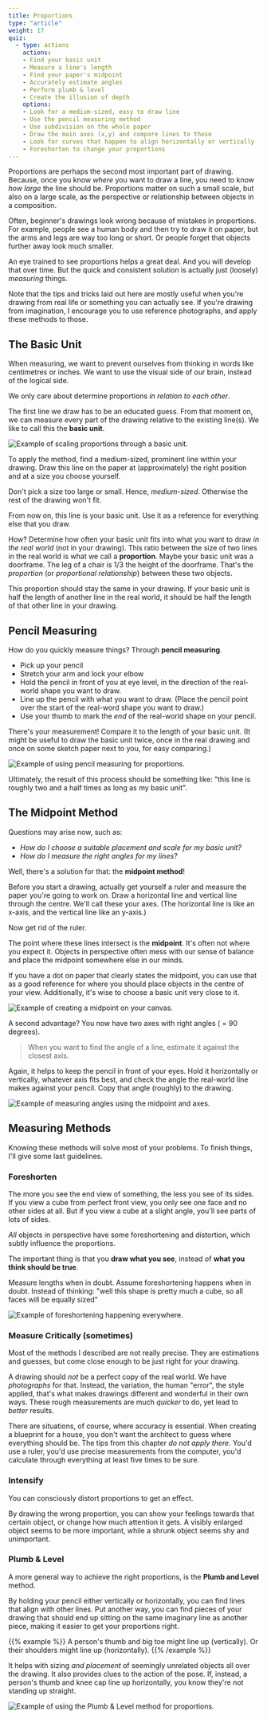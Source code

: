 ```yaml
---
title: Proportions
type: "article"
weight: 17
quiz:
  - type: actions
    actions:
    - Find your basic unit
    - Measure a line's length
    - Find your paper's midpoint
    - Accurately estimate angles
    - Perform plumb & level
    - Create the illusion of depth
    options:
    - Look for a medium-sized, easy to draw line
    - Use the pencil measuring method
    - Use subdivision on the whole paper
    - Draw the main axes (x,y) and compare lines to those
    - Look for curves that happen to align horizontally or vertically
    - Foreshorten to change your proportions
---
```


Proportions are perhaps the second most important part of drawing. Because, once you know _where_ you want to draw a line, you need to know _how large_ the line should be. Proportions matter on such a small scale, but also on a large scale, as the perspective or relationship between objects in a composition.

Often, beginner's drawings look wrong because of mistakes in proportions. For example, people see a human body and then try to draw it on paper, but the arms and legs are way too long or short. Or people forget that objects further away look much smaller. 

An eye trained to see proportions helps a great deal. And you will develop that over time. But the quick and consistent solution is actually just (loosely) *measuring* things.

Note that the tips and tricks laid out here are mostly useful when you're drawing from real life or something you can actually see. If you're drawing from imagination, I encourage you to use reference photographs, and apply these methods to those.

## The Basic Unit

When measuring, we want to prevent ourselves from thinking in words like centimetres or inches. We want to use the visual side of our brain, instead of the logical side. 

We only care about determine proportions *in relation to each other*. 

The first line we draw has to be an educated guess. From that moment on, we can measure every part of the drawing relative to the existing line(s). We like to call this the **basic unit**.

![Example of scaling proportions through a basic unit.](DrawingProportionsBasicUnit.webp)

To apply the method, find a medium-sized, prominent line within your drawing. Draw this line on the paper at (approximately) the right position and at a size you choose yourself. 

Don't pick a size too large or small. Hence, _medium-sized_. Otherwise the rest of the drawing won't fit. 

From now on, this line is your basic unit. Use it as a reference for everything else that you draw.

How? Determine how often your basic unit fits into what you want to draw *in the real world* (not in your drawing). This ratio between the size of two lines in the real world is what we call a **proportion**. Maybe your basic unit was a doorframe. The leg of a chair is 1/3 the height of the doorframe. That's the _proportion_ (or _proportional relationship_) between these two objects.

This proportion should stay the same in your drawing. If your basic unit is half the length of another line in the real world, it should be half the length of that other line in your drawing.

## Pencil Measuring

How do you quickly measure things? Through **pencil measuring**. 

* Pick up your pencil
* Stretch your arm and lock your elbow
* Hold the pencil in front of you at eye level, in the direction of the real-world shape you want to draw.
* Line up the pencil with what you want to draw. (Place the pencil point over the start of the real-word shape you want to draw.)
* Use your thumb to mark the _end_ of the real-world shape on your pencil.

There's your measurement! Compare it to the length of your basic unit. (It might be useful to draw the basic unit twice, once in the real drawing and once on some sketch paper next to you, for easy comparing.)

![Example of using pencil measuring for proportions.](DrawingProportionsPencilMeasuring.webp)

Ultimately, the result of this process should be something like: "this line is roughly two and a half times as long as my basic unit".

## The Midpoint Method

Questions may arise now, such as:

-   *How do I choose a suitable placement and scale for my basic unit?*
-   *How do I measure the right angles for my lines?*

Well, there's a solution for that: the **midpoint method**!

Before you start a drawing, actually get yourself a ruler and measure the paper you're going to work on. Draw a horizontal line and vertical line through the centre. We'll call these your axes. (The horizontal line is like an x-axis, and the vertical line like an y-axis.)

Now get rid of the ruler.

The point where these lines intersect is the **midpoint**. It's often not where you expect it. Objects in perspective often mess with our sense of balance and place the midpoint somewhere else in our minds. 

If you have a dot on paper that clearly states the midpoint, you can use that as a good reference for where you should place objects in the centre of your view. Additionally, it's wise to choose a basic unit very close to it.

![Example of creating a midpoint on your canvas.](DrawingProportionsMidpointMethod.webp)

A second advantage? You now have two axes with right angles ( = 90 degrees). 

> When you want to find the angle of a line, estimate it against the closest axis. 

Again, it helps to keep the pencil in front of your eyes. Hold it horizontally or vertically, whatever axis fits best, and check the angle the real-world line makes against your pencil. Copy that angle (roughly) to the drawing.

![Example of measuring angles using the midpoint and axes.](DrawingProportionsMeasuringAngles.webp)

## Measuring Methods

Knowing these methods will solve most of your problems. To finish things, I'll give some last guidelines.

### Foreshorten

The more you see the end view of something, the less you see of its sides. If you view a cube from perfect front view, you only see one face and no other sides at all. But if you view a cube at a slight angle, you'll see parts of lots of sides. 

_All_ objects in perspective have some foreshortening and distortion, which subtly influence the proportions. 

The important thing is that you **draw what you see**, instead of **what you think should be true**. 

Measure lengths when in doubt. Assume foreshortening happens when in doubt. Instead of thinking: "well this shape is pretty much a cube, so all faces will be equally sized"

![Example of foreshortening happening everywhere.](DrawingProportionsForeshortening.webp)

### Measure Critically (sometimes)

Most of the methods I described are not really precise. They are estimations and guesses, but come close enough to be just right for your drawing. 

A drawing should _not_ be a perfect copy of the real world. We have _photographs_ for that. Instead, the variation, the human "error", the style applied, that's what makes drawings different and wonderful in their own ways. These rough measurements are much _quicker_ to do, yet lead to _better_ results.

There are situations, of course, where accuracy is essential. When creating a blueprint for a house, you don't want the architect to guess where everything should be. The tips from this chapter _do not apply there_. You'd use a ruler, you'd use precise measurements from the computer, you'd calculate through everything at least five times to be sure.

### Intensify

You can consciously distort proportions to get an effect.

By drawing the wrong proportion, you can show your feelings towards that certain object, or change how much attention it gets. A visibly enlarged object seems to be more important, while a shrunk object seems shy and unimportant.

### Plumb & Level

A more general way to achieve the right proportions, is the **Plumb and Level** method. 

By holding your pencil either vertically or horizontally, you can find lines that align with other lines. Put another way, you can find pieces of your drawing that should end up sitting on the same imaginary line as another piece, making it easier to get your proportions right. 

{{% example %}} 
A person's thumb and big toe might line up (vertically). Or their shoulders might line up (horizontally).
{{% /example %}}

It helps with sizing _and placement_ of seemingly unrelated objects all over the drawing. It also provides clues to the action of the pose. If, instead, a person's thumb and knee cap line up horizontally, you know they're not standing up straight.

![Example of using the Plumb & Level method for proportions.](DrawingProportionsPlumbLevel.webp)